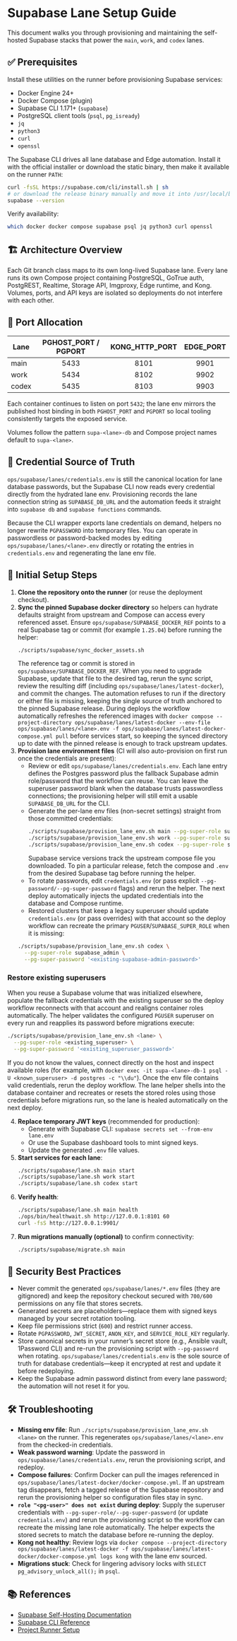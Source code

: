 # Supabase Lane Setup Guide

This document walks you through provisioning and maintaining the self-hosted Supabase stacks that power the `main`, `work`, and `codex` lanes.

## ✅ Prerequisites

Install these utilities on the runner before provisioning Supabase services:

- Docker Engine 24+
- Docker Compose (plugin)
- Supabase CLI 1.171+ (`supabase`)
- PostgreSQL client tools (`psql`, `pg_isready`)
- `jq`
- `python3`
- `curl`
- `openssl`

The Supabase CLI drives all lane database and Edge automation. Install it with the
official installer or download the static binary, then make it available on the
runner `PATH`:

```bash
curl -fsSL https://supabase.com/cli/install.sh | sh
# or download the release binary manually and move it into /usr/local/bin
supabase --version
```

Verify availability:

```bash
which docker docker compose supabase psql jq python3 curl openssl
```

## 🏗️ Architecture Overview

Each Git branch class maps to its own long-lived Supabase lane. Every lane runs its own Compose project containing PostgreSQL, GoTrue auth, PostgREST, Realtime, Storage API, Imgproxy, Edge runtime, and Kong. Volumes, ports, and API keys are isolated so deployments do not interfere with each other.

## 🔢 Port Allocation

| Lane  | PGHOST_PORT / PGPORT | KONG_HTTP_PORT | EDGE_PORT |
|-------|:--------------------:|:--------------:|:---------:|
| main  |         5433         |      8101      |    9901   |
| work  |         5434         |      8102      |    9902   |
| codex |         5435         |      8103      |    9903   |

Each container continues to listen on port `5432`; the lane env mirrors the published host binding in both `PGHOST_PORT` and
`PGPORT` so local tooling consistently targets the exposed service.

Volumes follow the pattern `supa-<lane>-db` and Compose project names default to `supa-<lane>`.

## 🔐 Credential Source of Truth

`ops/supabase/lanes/credentials.env` is still the canonical location for lane database
passwords, but the Supabase CLI now reads every credential directly from the hydrated
lane env. Provisioning records the lane connection string as `SUPABASE_DB_URL` and the
automation feeds it straight into `supabase db` and `supabase functions` commands.

Because the CLI wrapper exports lane credentials on demand, helpers no longer rewrite
`PGPASSWORD` into temporary files. You can operate in passwordless or password-backed
modes by editing `ops/supabase/lanes/<lane>.env` directly or rotating the entries in
`credentials.env` and regenerating the lane env file.

## 🚀 Initial Setup Steps

1. **Clone the repository onto the runner** (or reuse the deployment checkout).
2. **Sync the pinned Supabase docker directory** so helpers can hydrate defaults straight from upstream and Compose can access every referenced asset. Ensure `ops/supabase/SUPABASE_DOCKER_REF` points to a real Supabase tag or commit (for example `1.25.04`) before running the helper:
   ```bash
   ./scripts/supabase/sync_docker_assets.sh
   ```
   The reference tag or commit is stored in `ops/supabase/SUPABASE_DOCKER_REF`. When you need to upgrade Supabase, update that file to the desired tag, rerun the sync script, review the resulting diff (including `ops/supabase/lanes/latest-docker`), and commit the changes. The automation refuses to run if the directory or either file is missing, keeping the single source of truth anchored to the pinned Supabase release.
   During deploys the workflow automatically refreshes the referenced images with `docker compose --project-directory ops/supabase/lanes/latest-docker --env-file ops/supabase/lanes/<lane>.env -f ops/supabase/lanes/latest-docker-compose.yml pull` before services start, so keeping the synced directory up to date with the pinned release is enough to track upstream updates.
3. **Provision lane environment files** (CI will also auto-provision on first run once the credentials are present):
   - Review or edit `ops/supabase/lanes/credentials.env`. Each lane entry defines the Postgres password plus the fallback Supabase admin role/password that the workflow can reuse. You can leave the superuser password blank when the database trusts passwordless connections; the provisioning helper will still emit a usable `SUPABASE_DB_URL` for the CLI.
   - Generate the per-lane env files (non-secret settings) straight from those committed credentials:
     ```bash
     ./scripts/supabase/provision_lane_env.sh main --pg-super-role supabase_admin
     ./scripts/supabase/provision_lane_env.sh work --pg-super-role supabase_admin
     ./scripts/supabase/provision_lane_env.sh codex --pg-super-role supabase_admin
     ```
     Supabase service versions track the upstream compose file you downloaded. To pin a particular release, fetch the compose and `.env` from the desired Supabase tag before running the helper.
   - To rotate passwords, edit `credentials.env` (or pass explicit `--pg-password/--pg-super-password` flags) and rerun the helper. The next deploy automatically injects the updated credentials into the database and Compose runtime.
    - Restored clusters that keep a legacy superuser should update `credentials.env` (or pass overrides) with that account so the deploy workflow can recreate the primary `PGUSER`/`SUPABASE_SUPER_ROLE` when it is missing:
     ```bash
     ./scripts/supabase/provision_lane_env.sh codex \
       --pg-super-role supabase_admin \
       --pg-super-password '<existing-supabase-admin-password>'
     ```

### Restore existing superusers

When you reuse a Supabase volume that was initialized elsewhere, populate the fallback credentials with the existing
superuser so the deploy workflow reconnects with that account and realigns container roles automatically. The helper
validates the configured `PGUSER` superuser on every run and reapplies its password before migrations execute:

```bash
./scripts/supabase/provision_lane_env.sh <lane> \
  --pg-super-role <existing_superuser> \
  --pg-super-password '<existing_superuser_password>'
```

If you do not know the values, connect directly on the host and inspect available roles (for example, with
`docker exec -it supa-<lane>-db-1 psql -U <known_superuser> -d postgres -c "\\du"`). Once the env file contains valid
credentials, rerun the deploy workflow. The lane helper shells into the database container and recreates or resets the
stored roles using those credentials before migrations run, so the lane is healed automatically on the next deploy.

4. **Replace temporary JWT keys** (recommended for production):
   - Generate with Supabase CLI: `supabase secrets set --from-env lane.env`
   - Or use the Supabase dashboard tools to mint signed keys.
   - Update the generated `.env` file values.
5. **Start services for each lane**:
   ```bash
   ./scripts/supabase/lane.sh main start
   ./scripts/supabase/lane.sh work start
   ./scripts/supabase/lane.sh codex start
   ```
6. **Verify health**:
   ```bash
   ./scripts/supabase/lane.sh main health
   ./ops/bin/healthwait.sh http://127.0.0.1:8101 60
   curl -fsS http://127.0.0.1:9901/
   ```
7. **Run migrations manually (optional)** to confirm connectivity:
   ```bash
   ./scripts/supabase/migrate.sh main
   ```

## 🔐 Security Best Practices

- Never commit the generated `ops/supabase/lanes/*.env` files (they are gitignored) and keep the repository checkout secured with `700/600` permissions on any file that stores secrets.
- Generated secrets are placeholders—replace them with signed keys managed by your secret rotation tooling.
- Keep file permissions strict (`600`) and restrict runner access.
- Rotate `PGPASSWORD`, `JWT_SECRET`, `ANON_KEY`, and `SERVICE_ROLE_KEY` regularly.
- Store canonical secrets in your runner’s secret store (e.g., Ansible vault, 1Password CLI) and re-run the provisioning script with `--pg-password` when rotating. `ops/supabase/lanes/credentials.env` is the sole source of truth for database credentials—keep it encrypted at rest and update it before redeploying.
- Keep the Supabase admin password distinct from every lane password; the automation will not reset it for you.

## 🛠️ Troubleshooting

- **Missing env file**: Run `./scripts/supabase/provision_lane_env.sh <lane>` on the runner. This regenerates `ops/supabase/lanes/<lane>.env` from the checked-in credentials.
- **Weak password warning**: Update the password in `ops/supabase/lanes/credentials.env`, rerun the provisioning script, and redeploy.
- **Compose failures**: Confirm Docker can pull the images referenced in `ops/supabase/lanes/latest-docker/docker-compose.yml`. If an upstream tag disappears, fetch a tagged release of the Supabase repository and rerun the provisioning helper so configuration files stay in sync.
- **`role "<pg-user>" does not exist` during deploy**: Supply the superuser credentials with `--pg-super-role/--pg-super-password` (or update `credentials.env`) and rerun the provisioning script so the workflow can recreate the missing lane role automatically. The helper expects the stored secrets to match the database before re-running the deploy.
- **Kong not healthy**: Review logs via `docker compose --project-directory ops/supabase/lanes/latest-docker -f ops/supabase/lanes/latest-docker/docker-compose.yml logs kong` with the lane env sourced.
- **Migrations stuck**: Check for lingering advisory locks with `SELECT pg_advisory_unlock_all();` in `psql`.

## 📚 References

- [Supabase Self-Hosting Documentation](https://supabase.com/docs/guides/self-hosting)
- [Supabase CLI Reference](https://supabase.com/docs/guides/cli)
- [Project Runner Setup](./RUNNER_SETUP.md)
